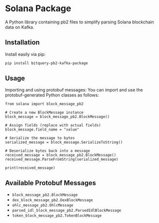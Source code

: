 # Solana Package

A Python library containing pb2 files to simplify parsing Solana blockchain data  on Kafka.

## Installation

Install easily via pip:

```bash
pip install bitquery-pb2-kafka-package
```

## Usage

Importing and using protobuf messages:
You can import and use the protobuf-generated Python classes as follows:


```
from solana import block_message_pb2

# Create a new BlockMessage instance
block_message = block_message_pb2.BlockMessage()

# Assign fields (replace with actual fields)
block_message.field_name = "value"

# Serialize the message to bytes
serialized_message = block_message.SerializeToString()

# Deserialize bytes back into a message
received_message = block_message_pb2.BlockMessage()
received_message.ParseFromString(serialized_message)

print(received_message)

```

## Available Protobuf Messages

-   `block_message_pb2.BlockMessage`
-   `dex_block_message_pb2.DexBlockMessage`
-   `ohlc_message_pb2.OhlcMessage`
-   `parsed_idl_block_message_pb2.ParsedIdlBlockMessage`
-   `token_block_message_pb2.TokenBlockMessage`
